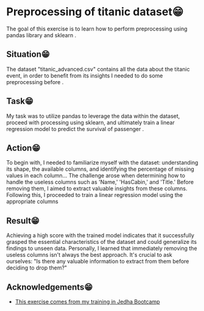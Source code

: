 # Preprocessing of titanic dataset😁
The goal of this exercise is to learn how to perform preprocessing using pandas library and sklearn .

## Situation😁
The dataset "titanic_advanced.csv" contains all the data about the titanic event, in order to benefit from its insights I needed to do some preprocessing before .

## Task😁
My task was to utilize pandas to leverage the data within the dataset, proceed with processing using sklearn, and ultimately train a linear regression model to predict the survival of passenger .

## Action😁
To begin with, I needed to familiarize myself with the dataset: understanding its shape, the available columns, and identifying the percentage of missing values in each column... The challenge arose when determining how to handle the useless columns such as 'Name,' 'HasCabin,' and 'Title.' Before removing them, I aimed to extract valuable insights from these columns. Following this, I proceeded to train a linear regression model using the appropriate columns

## Result😁
Achieving a high score with the trained model indicates that it successfully grasped the essential characteristics of the dataset and could generalize its findings to unseen data. Personally, I learned that immediately removing the useless columns isn't always the best approach. It's crucial to ask ourselves: "Is there any valuable information to extract from them before deciding to drop them?"

## Acknowledgements😁
 - [This exercise comes from my training in Jedha Bootcamp](https://www.jedha.co/formations/formation-data-scientist)
 
